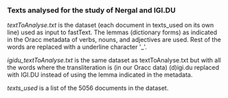 ### Texts analysed for the study of Nergal and IGI.DU

*textToAnalyse.txt* is the dataset (each document in texts_used on its own line) used as input to fastText. The lemmas (dictionary forms) as indicated in the Oracc metadata of verbs, nouns, and adjectives are used. Rest of the words are replaced with a underline character '_'.

*igidu_textToAnalyse.txt* is the same dataset as textToAnalyse.txt but with all the words where the transliteration is (in our Oracc data) (d)igi.du replaced with IGI.DU instead of using the lemma indicated in the metadata.

*texts_used* is a list of the 5056 documents in the dataset.
